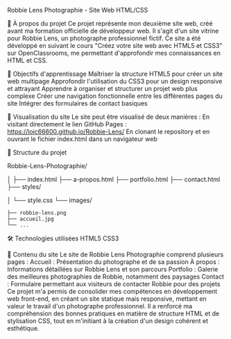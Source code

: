 Robbie Lens Photographie - Site Web HTML/CSS

📸 À propos du projet
Ce projet représente mon deuxième site web, créé avant ma formation officielle de développeur web. Il s'agit d'un site vitrine pour Robbie Lens, un photographe professionnel fictif. Ce site a été développé en suivant le cours "Créez votre site web avec HTML5 et CSS3" sur OpenClassrooms, me permettant d'approfondir mes connaissances en HTML et CSS.

🎯 Objectifs d'apprentissage
Maîtriser la structure HTML5 pour créer un site web multipage
Approfondir l'utilisation du CSS3 pour un design responsive et attrayant
Apprendre à organiser et structurer un projet web plus complexe
Créer une navigation fonctionnelle entre les différentes pages du site
Intégrer des formulaires de contact basiques

🚀 Visualisation du site
Le site peut être visualisé de deux manières :
En visitant directement le lien GitHub Pages :  https://loic66600.github.io/Robbie-Lens/
En clonant le repository et en ouvrant le fichier index.html dans un navigateur web

📂 Structure du projet

Robbie-Lens-Photographie/

│
├── index.html
├── a-propos.html
├── portfolio.html
├── contact.html
├── styles/

│   └── style.css
└── images/

    ├── robbie-lens.png
    ├── accueil.jpg
    └── ...

🛠 Technologies utilisées
HTML5
CSS3

📝 Contenu du site
Le site de Robbie Lens Photographie comprend plusieurs pages :
Accueil : Présentation du photographe et de sa passion
À propos : Informations détaillées sur Robbie Lens et son parcours
Portfolio : Galerie des meilleures photographies de Robbie, notamment des paysages
Contact : Formulaire permettant aux visiteurs de contacter Robbie pour des projets
Ce projet m'a permis de consolider mes compétences en développement web front-end, en créant un site statique mais responsive, mettant en valeur le travail d'un photographe professionnel. Il a renforcé ma compréhension des bonnes pratiques en matière de structure HTML et de stylisation CSS, tout en m'initiant à la création d'un design cohérent et esthétique.
